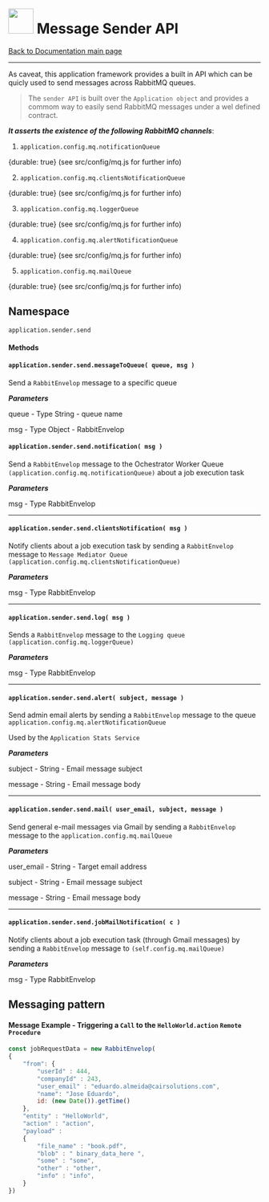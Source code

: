#   <a href="https://web2solutions.github.io/Jumentix/"><img src="https://avatars3.githubusercontent.com/u/14809007?s=280&v=4" width="50" /></a> Message Sender API

[Back to Documentation main page](https://web2solutions.github.io/Jumentix/)

--------------------------

As caveat, this application framework provides a built in API which can be quicly used to send messages across RabbitMQ queues.

> The `sender API` is built over the `Application object` and provides a commom way to easily send RabbitMQ messages under a wel defined contract.

***It asserts the existence of the following RabbitMQ channels***:

1. `application.config.mq.notificationQueue`

{durable: true} (see src/config/mq.js for further info)

2. `application.config.mq.clientsNotificationQueue`

{durable: true} (see src/config/mq.js for further info)

3. `application.config.mq.loggerQueue`

{durable: true} (see src/config/mq.js for further info)

4. `application.config.mq.alertNotificationQueue`

{durable: true} (see src/config/mq.js for further info)

5. `application.config.mq.mailQueue`

{durable: true} (see src/config/mq.js for further info)



## Namespace

`application.sender.send`


#### Methods


#### `application.sender.send.messageToQueue( queue, msg )`

Send a `RabbitEnvelop` message to a specific queue

***Parameters***

queue - Type String - queue name

msg - Type Object - RabbitEnvelop


#### `application.sender.send.notification( msg )`

Send a `RabbitEnvelop` message to the Ochestrator Worker Queue `(application.config.mq.notificationQueue)` about a job execution task

***Parameters***

msg - Type RabbitEnvelop



---
#### `application.sender.send.clientsNotification( msg )`

Notify clients about a job execution task by sending a `RabbitEnvelop` message to `Message Mediator Queue` `(application.config.mq.clientsNotificationQueue)`

***Parameters***

msg - Type RabbitEnvelop



---
#### `application.sender.send.log( msg )`

Sends a `RabbitEnvelop` message to the `Logging queue` `(application.config.mq.loggerQueue)`

***Parameters***

msg - Type RabbitEnvelop




---
#### `application.sender.send.alert( subject, message )`

Send admin email alerts by sending a `RabbitEnvelop` message to the queue `application.config.mq.alertNotificationQueue`

Used by the `Application Stats Service`

***Parameters***

subject - String - Email message subject

message - String - Email message body


---
#### `application.sender.send.mail( user_email, subject, message )`


Send general e-mail messages via Gmail by sending a  `RabbitEnvelop` message to the  `application.config.mq.mailQueue`

***Parameters***

user_email - String - Target email address

subject - String - Email message subject

message - String - Email message body





---
#### `application.sender.send.jobMailNotification( c )`

Notify clients about a job execution task (through Gmail messages) by sending a  `RabbitEnvelop`  message to `(self.config.mq.mailQueue)`

***Parameters***

msg - Type RabbitEnvelop






## Messaging pattern


#### Message Example - Triggering a `Call` to the `HelloWorld.action` `Remote Procedure`


```javascript
const jobRequestData = new RabbitEnvelop(
{
    "from": {
        "userId" : 444,
        "companyId" : 243,
        "user_email" : "eduardo.almeida@cairsolutions.com",
        "name": "Jose Eduardo",
        id: (new Date()).getTime()
    },
    "entity" : "HelloWorld",
    "action" : "action",
    "payload" :
    {
        "file_name" : "book.pdf",
        "blob" : " binary_data_here ",
        "some" : "some",
        "other" : "other",
        "info" : "info",
    }
})
```
